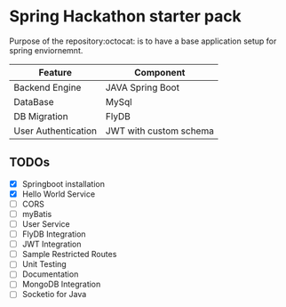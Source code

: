 # Spring Hackathon starter pack 

Purpose of the repository:octocat: is to have a base application setup for spring enviornemnt.

| Feature       | Component     |
| ------------- | ------------- |
| Backend Engine | JAVA Spring Boot |
| DataBase | MySql  |
| DB Migration | FlyDB | 
| User Authentication| JWT with custom schema |


## TODOs

- [x] Springboot installation
- [X] Hello World Service
- [ ] CORS
- [ ] myBatis
- [ ] User Service
- [ ] FlyDB Integration
- [ ] JWT Integration
- [ ] Sample Restricted Routes
- [ ] Unit Testing
- [ ] Documentation
- [ ] MongoDB Integration
- [ ] Socketio for Java
